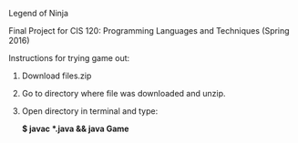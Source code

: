 Legend of Ninja

Final Project for CIS 120: Programming Languages and Techniques (Spring 2016)

Instructions for trying game out:

1. Download files.zip

2. Go to directory where file was downloaded and unzip.

3. Open directory in terminal and type:

   <b>$ javac *.java && java Game</b>
